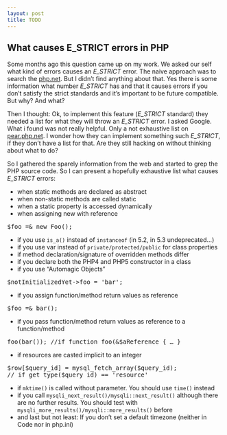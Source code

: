 ```yaml
---
layout: post
title: TODO
---
```


## What causes E_STRICT errors in PHP

Some months ago  this question came up on  my work. We asked our  self what kind
of  errors causes  an _E_STRICT_  error. The  naive approach  was to  search the
[php.net][1].  But  I  didn’t  find  anything about  that.  Yes  there  is  some
information what  number _E_STRICT_ has and  that it causes errors  if you don’t
satisfy the  strict standards and  it’s important  to be future  compatible. But
why? And what?

Then I thought: Ok, to implement  this feature (_E_STRICT_ standard) they needed
a list  for what they  will throw  an _E_STRICT_ error.  I asked Google.  What i
found was not  really helpful. Only a not exhaustive  list on [pear.php.net][2].
I wonder how they can implement something  such _E_STRICT_, if they don’t have a
list for that. Are they still hacking on without thinking about what to do?

So I gathered the  sparely information from the web and started  to grep the PHP
source  code.  So  I  can  present  a  hopefully  exhaustive  list  what  causes
_E_STRICT_ errors:

- when static methods are declared as abstract
- when non-static methods are called static
- when a static property is accessed dynamically
- when assigning new with reference

<pre>$foo =& new Foo();</pre>

- if you use <code>is_a()</code> instead of <code>instanceof</code> (in 5.2, in 5.3 undeprecated&hellip;)
- if you use var instead of <code>private/protected/public</code> for class properties
- if method declaration/signature of overridden methods differ
- if you declare both the PHP4 and PHP5 constructor in a class
- if you use “Automagic Objects”

<pre>$notInitializedYet->foo = 'bar';</pre>

- if you assign function/method return values as reference

<pre>$foo =& bar();</pre>

- if you pass function/method return values as reference to a function/method

<pre>foo(bar()); //if function foo(&$aReference { &hellip; }</pre>

- if resources are casted implicit to an integer

<pre>$row[$query_id] = mysql_fetch_array($query_id);
// if get_type($query_id) == 'resource'</pre>

- if <code>mktime()</code> is called without parameter. You should use <code>time()</code> instead
- if you call <code>mysqli_next_result()/mysqli::next_result()</code> although there are no further results. You should test with <code>mysqli_more_results()/mysqli::more_results()</code> before
- and last but not least: If you don’t set a default timezone (neither in Code nor in php.ini)

[1]: http://php.net/
[2]: http://pear.php.net/

